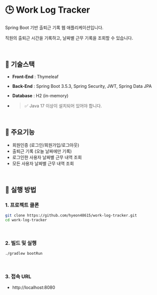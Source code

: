 # 🕒 Work Log Tracker
Spring Boot 기반 출퇴근 기록 웹 애플리케이션입니다.

직원의 출퇴근 시간을 기록하고, 날짜별 근무 기록을 조회할 수 있습니다.

<br>

## 🔧 기술스택
- **Front-End** : Thymeleaf
- **Back-End** : Spring Boot 3.5.3, Spring Security, JWT, Spring Data JPA
- **Database** : H2 (in-memory)

- > ✅ Java 17 이상이 설치되어 있어야 합니다.

<br>

## 📂 주요기능
- 회원인증 (로그인/회원가입/로그아웃)
- 출퇴근 기록 (오늘 날짜에만 기록)
- 로그인한 사용자 날짜별 근무 내역 조회
- 모든 사용자 날짜별 근무 내역 조회

<br>

## 🚀 실행 방법


### 1. 프로젝트 클론
```bash
git clone https://github.com/hyeon48615/work-log-tracker.git
cd work-log-tracker
```

<br>

### 2. 빌드 및 실행
```bash
./gradlew bootRun
```

<br>

### 3. 접속 URL
- http://localhost:8080

